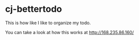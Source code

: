 # cj-bettertodo
This is how like I like to organize my todo.

You can take a look at how this works at http://168.235.86.160/
